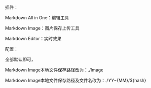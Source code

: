 插件：

Markdown All in One：编辑工具

Markdown Image：图片保存上传工具

Markdown Editor：实时效果

配置：

全部默认即可，

Markdown Image本地文件保存路径改为：./Image

Markdown Image本地文件保存路径及文件名改为：./${YY}-${MM}/${hash}

